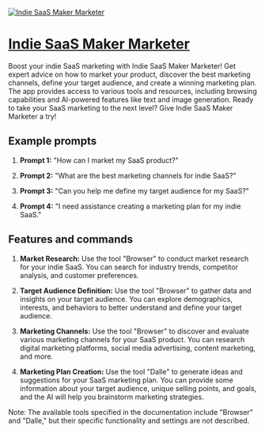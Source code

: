 [![Indie SaaS Maker Marketer](https://files.oaiusercontent.com/file-dteGP7Qq4gA2XG0wAmNW0F0w?se=2123-10-16T06%3A15%3A49Z&sp=r&sv=2021-08-06&sr=b&rscc=max-age%3D31536000%2C%20immutable&rscd=attachment%3B%20filename%3D85dfe5d6-a62b-420a-be3d-47eff96d8ac9.png&sig=KAkxA7Nsu%2Bxb3S2ECSOv4CqHHEMTzu%2B5A%2B79MfNp8nQ%3D)](https://chat.openai.com/g/g-feLd2igyX-indie-saas-maker-marketer)

# [Indie SaaS Maker Marketer](https://chat.openai.com/g/g-feLd2igyX-indie-saas-maker-marketer)

Boost your indie SaaS marketing with Indie SaaS Maker Marketer! Get expert advice on how to market your product, discover the best marketing channels, define your target audience, and create a winning marketing plan. The app provides access to various tools and resources, including browsing capabilities and AI-powered features like text and image generation. Ready to take your SaaS marketing to the next level? Give Indie SaaS Maker Marketer a try!

## Example prompts

1. **Prompt 1:** "How can I market my SaaS product?"

2. **Prompt 2:** "What are the best marketing channels for indie SaaS?"

3. **Prompt 3:** "Can you help me define my target audience for my SaaS?"

4. **Prompt 4:** "I need assistance creating a marketing plan for my indie SaaS."

## Features and commands

1. **Market Research:** Use the tool "Browser" to conduct market research for your indie SaaS. You can search for industry trends, competitor analysis, and customer preferences.

2. **Target Audience Definition:** Use the tool "Browser" to gather data and insights on your target audience. You can explore demographics, interests, and behaviors to better understand and define your target audience.

3. **Marketing Channels:** Use the tool "Browser" to discover and evaluate various marketing channels for your SaaS product. You can research digital marketing platforms, social media advertising, content marketing, and more.

4. **Marketing Plan Creation:** Use the tool "Dalle" to generate ideas and suggestions for your SaaS marketing plan. You can provide some information about your target audience, unique selling points, and goals, and the AI will help you brainstorm marketing strategies.

Note: The available tools specified in the documentation include "Browser" and "Dalle," but their specific functionality and settings are not described.